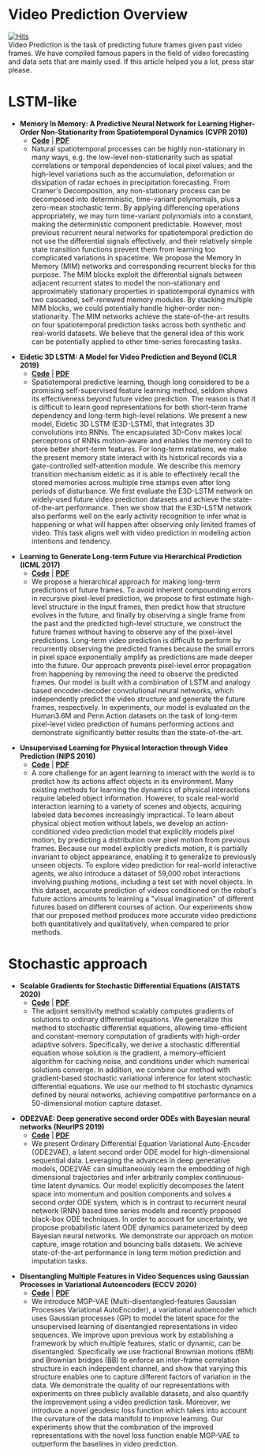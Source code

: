 # Video Prediction Overview
[![Hits](https://hits.seeyoufarm.com/api/count/incr/badge.svg?url=https%3A%2F%2Fgithub.com%2FSSU-CVLAB%2FVideo_Prediction_Overview&count_bg=%2379C83D&title_bg=%23555555&title=hits&edge_flat=true)](https://hits.seeyoufarm.com)<br>
Video Prediction is the task of predicting future frames given past video frames. We have compiled famous papers in the field of video forecasting and data sets that are mainly used. If this article helped you a lot, press star please.
# LSTM-like
- **Memory In Memory: A Predictive Neural Network for Learning Higher-Order Non-Stationarity from Spatiotemporal Dynamics (CVPR 2019)**
  - [**Code**](https://github.com/Yunbo426/MIM) | [**PDF**](https://arxiv.org/pdf/1811.07490v3.pdf)
  - Natural spatiotemporal processes can be highly non-stationary in many ways, e.g. the low-level non-stationarity such as spatial correlations or temporal dependencies of local pixel values; and the high-level variations such as the accumulation, deformation or dissipation of radar echoes in precipitation forecasting. From Cramer's Decomposition, any non-stationary process can be decomposed into deterministic, time-variant polynomials, plus a zero-mean stochastic term. By applying differencing operations appropriately, we may turn time-variant polynomials into a constant, making the deterministic component predictable. However, most previous recurrent neural networks for spatiotemporal prediction do not use the differential signals effectively, and their relatively simple state transition functions prevent them from learning too complicated variations in spacetime. We propose the Memory In Memory (MIM) networks and corresponding recurrent blocks for this purpose. The MIM blocks exploit the differential signals between adjacent recurrent states to model the non-stationary and approximately stationary properties in spatiotemporal dynamics with two cascaded, self-renewed memory modules. By stacking multiple MIM blocks, we could potentially handle higher-order non-stationarity. The MIM networks achieve the state-of-the-art results on four spatiotemporal prediction tasks across both synthetic and real-world datasets. We believe that the general idea of this work can be potentially applied to other time-series forecasting tasks.<p>
- **Eidetic 3D LSTM: A Model for Video Prediction and Beyond (ICLR 2019)**
  - [**Code**](https://github.com/google/e3d_lstm) | [**PDF**](https://openreview.net/pdf?id=B1lKS2AqtX)
  - Spatiotemporal predictive learning, though long considered to be a promising self-supervised feature learning method, seldom shows its effectiveness beyond future video prediction. The reason is that it is difficult to learn good representations for both short-term frame dependency and long-term high-level relations. We present a new model, Eidetic 3D LSTM (E3D-LSTM), that integrates 3D convolutions into RNNs. The encapsulated 3D-Conv makes local perceptrons of RNNs motion-aware and enables the memory cell to store better short-term features. For long-term relations, we make the present memory state interact with its historical records via a gate-controlled self-attention module. We describe this memory transition mechanism eidetic as it is able to effectively recall the stored memories across multiple time stamps even after long periods of disturbance. We first evaluate the E3D-LSTM network on widely-used future video prediction datasets and achieve the state-of-the-art performance. Then we show that the E3D-LSTM network also performs well on the early activity recognition to infer what is happening or what will happen after observing only limited frames of video. This task aligns well with video prediction in modeling action intentions and tendency.<p>
- **Learning to Generate Long-term Future via Hierarchical Prediction (ICML 2017)**
  - [**Code**](https://github.com/rubenvillegas/icml2017hierchvid) | [**PDF**](https://arxiv.org/pdf/1704.05831.pdf)
  - We propose a hierarchical approach for making long-term predictions of future frames. To avoid inherent compounding errors in recursive pixel-level prediction, we propose to first estimate high-level structure in the input frames, then predict how that structure evolves in the future, and finally by observing a single frame from the past and the predicted high-level structure, we construct the future frames without having to observe any of the pixel-level predictions. Long-term video prediction is difficult to perform by recurrently observing the predicted frames because the small errors in pixel space exponentially amplify as predictions are made deeper into the future. Our approach prevents pixel-level error propagation from happening by removing the need to observe the predicted frames. Our model is built with a combination of LSTM and analogy based encoder-decoder convolutional neural networks, which independently predict the video structure and generate the future frames, respectively. In experiments, our model is evaluated on the Human3.6M and Penn Action datasets on the task of long-term pixel-level video prediction of humans performing actions and demonstrate significantly better results than the state-of-the-art.<p>
- **Unsupervised Learning for Physical Interaction through Video Prediction (NIPS 2016)**
  - [**Code**](https://github.com/Xiaohui9607/physical_interaction_video_prediction_pytorch) | [**PDF**](https://arxiv.org/pdf/1704.05831.pdf)
  - A core challenge for an agent learning to interact with the world is to predict how its actions affect objects in its environment. Many existing methods for learning the dynamics of physical interactions require labeled object information. However, to scale real-world interaction learning to a variety of scenes and objects, acquiring labeled data becomes increasingly impractical. To learn about physical object motion without labels, we develop an action-conditioned video prediction model that explicitly models pixel motion, by predicting a distribution over pixel motion from previous frames. Because our model explicitly predicts motion, it is partially invariant to object appearance, enabling it to generalize to previously unseen objects. To explore video prediction for real-world interactive agents, we also introduce a dataset of 59,000 robot interactions involving pushing motions, including a test set with novel objects. In this dataset, accurate prediction of videos conditioned on the robot's future actions amounts to learning a "visual imagination" of different futures based on different courses of action. Our experiments show that our proposed method produces more accurate video predictions both quantitatively and qualitatively, when compared to prior methods.<p>
    
# Stochastic approach
- **Scalable Gradients for Stochastic Differential Equations (AISTATS 2020)**
  - [**Code**](https://github.com/google-research/torchsde) | [**PDF**](https://arxiv.org/pdf/2001.01328v5.pdf)
  - The adjoint sensitivity method scalably computes gradients of solutions to ordinary differential equations. We generalize this method to stochastic differential equations, allowing time-efficient and constant-memory computation of gradients with high-order adaptive solvers. Specifically, we derive a stochastic differential equation whose solution is the gradient, a memory-efficient algorithm for caching noise, and conditions under which numerical solutions converge. In addition, we combine our method with gradient-based stochastic variational inference for latent stochastic differential equations. We use our method to fit stochastic dynamics defined by neural networks, achieving competitive performance on a 50-dimensional motion capture dataset.<p>
- **ODE2VAE: Deep generative second order ODEs with Bayesian neural networks (NeurIPS 2019)**
  - [**Code**](https://github.com/cagatayyildiz/ODE2VAE) | [**PDF**](https://arxiv.org/pdf/1905.10994v2.pdf)
  - We present Ordinary Differential Equation Variational Auto-Encoder (ODE2VAE), a latent second order ODE model for high-dimensional sequential data. Leveraging the advances in deep generative models, ODE2VAE can simultaneously learn the embedding of high dimensional trajectories and infer arbitrarily complex continuous-time latent dynamics. Our model explicitly decomposes the latent space into momentum and position components and solves a second order ODE system, which is in contrast to recurrent neural network (RNN) based time series models and recently proposed black-box ODE techniques. In order to account for uncertainty, we propose probabilistic latent ODE dynamics parameterized by deep Bayesian neural networks. We demonstrate our approach on motion capture, image rotation and bouncing balls datasets. We achieve state-of-the-art performance in long term motion prediction and imputation tasks.<p>
- **Disentangling Multiple Features in Video Sequences using Gaussian Processes in Variational Autoencoders (ECCV 2020)**
  - [**Code**](https://github.com/SUTDBrainLab/MGP-VAE) | [**PDF**](https://arxiv.org/pdf/2001.02408v3.pdf)
  - We introduce MGP-VAE (Multi-disentangled-features Gaussian Processes Variational AutoEncoder), a variational autoencoder which uses Gaussian processes (GP) to model the latent space for the unsupervised learning of disentangled representations in video sequences. We improve upon previous work by establishing a framework by which multiple features, static or dynamic, can be disentangled. Specifically we use fractional Brownian motions (fBM) and Brownian bridges (BB) to enforce an inter-frame correlation structure in each independent channel, and show that varying this structure enables one to capture different factors of variation in the data. We demonstrate the quality of our representations with experiments on three publicly available datasets, and also quantify the improvement using a video prediction task. Moreover, we introduce a novel geodesic loss function which takes into account the curvature of the data manifold to improve learning. Our experiments show that the combination of the improved representations with the novel loss function enable MGP-VAE to outperform the baselines in video prediction.<p>
    
